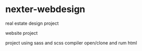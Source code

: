 # nexter-webdesign
real estate design project


website project

project using sass and scss compiler open/clone and rum html
